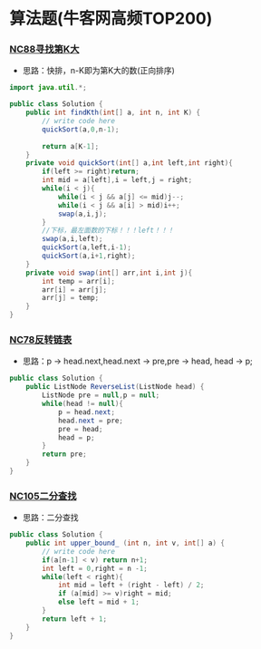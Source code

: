 # 算法题(牛客网高频TOP200)

### [NC88寻找第K大](https://www.nowcoder.com/practice/e016ad9b7f0b45048c58a9f27ba618bf?tpId=117&tqId=37791&rp=1&ru=%2Factivity%2Foj&qru=%2Fta%2Fjob-code-high%2Fquestion-ranking&tab=answerKey)
- 思路：快排，n-K即为第K大的数(正向排序)
```java
import java.util.*;

public class Solution {
    public int findKth(int[] a, int n, int K) {
        // write code here
        quickSort(a,0,n-1);
        
        return a[K-1];
    }
    private void quickSort(int[] a,int left,int right){
        if(left >= right)return;
        int mid = a[left],i = left,j = right;
        while(i < j){
            while(i < j && a[j] <= mid)j--;
            while(i < j && a[i] > mid)i++;
            swap(a,i,j);
        }
        //下标，最左面数的下标！！！left！！！
        swap(a,i,left);
        quickSort(a,left,i-1);
        quickSort(a,i+1,right);
    }
    private void swap(int[] arr,int i,int j){
        int temp = arr[i];
        arr[i] = arr[j];
        arr[j] = temp;
    }
}
```
### [NC78反转链表](https://www.nowcoder.com/practice/75e878df47f24fdc9dc3e400ec6058ca?tpId=117&tqId=37777&rp=1&ru=%2Factivity%2Foj&qru=%2Fta%2Fjob-code-high%2Fquestion-ranking&tab=answerKey)
- 思路：p -> head.next,head.next -> pre,pre -> head, head -> p;
```java
public class Solution {
    public ListNode ReverseList(ListNode head) {
        ListNode pre = null,p = null;
        while(head != null){
            p = head.next;
            head.next = pre;
            pre = head;
            head = p;
        }
        return pre;
    }
}
```
### [NC105二分查找](https://www.nowcoder.com/practice/7bc4a1c7c371425d9faa9d1b511fe193?tpId=117&tqId=37829&rp=1&ru=%2Factivity%2Foj&qru=%2Fta%2Fjob-code-high%2Fquestion-ranking&tab=answerKey)
- 思路：二分查找
```java
public class Solution {
    public int upper_bound_ (int n, int v, int[] a) {
        // write code here
        if(a[n-1] < v) return n+1;
        int left = 0,right = n -1;
        while(left < right){
            int mid = left + (right - left) / 2;
            if (a[mid] >= v)right = mid;
            else left = mid + 1;
        }
        return left + 1;
    }
}
```